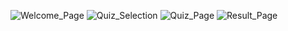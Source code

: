 ![Welcome_Page](https://github.com/user-attachments/assets/f6adf6b3-2427-405e-aebd-599604d68bf6)
![Quiz_Selection](https://github.com/user-attachments/assets/885e292a-35db-449f-af52-33f264cbe680)
![Quiz_Page](https://github.com/user-attachments/assets/3c33736c-e9e6-4909-970a-d79fa70d94b9)
![Result_Page](https://github.com/user-attachments/assets/b2694a3d-5a9e-4821-9193-cae395a20f82)



